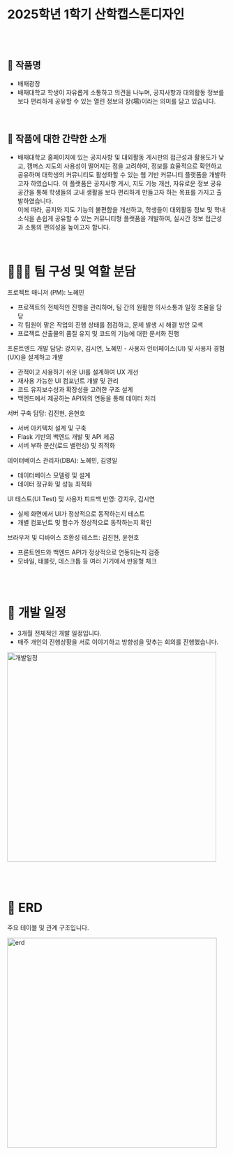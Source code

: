 # 2025학년 1학기 산학캡스톤디자인 
<br><br>

## 🔖 작품명
- 배재광장
- 배재대학교 학생이 자유롭게 소통하고 의견을 나누며, 공지사항과 대외활동 정보를 보다 편리하게 공유할 수 있는 열린 정보의 장(場)이라는 의미를 담고 있습니다.

<br>

## 📑 작품에 대한 간략한 소개
- 배재대학교 홈페이지에 있는 공지사항 및 대외활동 게시판의 접근성과 활용도가 낮고, 캠퍼스 지도의 사용성이 떨어지는 점을 고려하여, 정보를 효율적으로 확인하고 공유하며 대학생의 커뮤니티도 활성화할 수 있는 웹 기반 커뮤니티 플랫폼을 개발하고자 하였습니다. 이 플랫폼은 공지사항 게시, 지도 기능 개선, 자유로운 정보 공유 공간을 통해 학생들의 교내 생활을 보다 편리하게 만들고자 하는 목표를 가지고 출발하였습니다.  
이에 따라, 공지와 지도 기능의 불편함을 개선하고, 학생들이 대외활동 정보 및 학내 소식을 손쉽게 공유할 수 있는 커뮤니티형 플랫폼을 개발하여, 실시간 정보 접근성과 소통의 편의성을 높이고자 합니다.

<br>

# 👨🏻‍💻 팀 구성 및 역할 분담

프로젝트 매니저 (PM): 노혜민 
- 프로젝트의 전체적인 진행을 관리하며, 팀 간의 원활한 의사소통과 일정 조율을 담당 
- 각 팀원이 맡은 작업의 진행 상태를 점검하고, 문제 발생 시 해결 방안 모색 
- 프로젝트 산출물의 품질 유지 및 코드의 기능에 대한 문서화 진행

프론트엔드 개발 담당: 강지우, 김시연, 노혜민 - 사용자 인터페이스(UI) 및 사용자 경험(UX)을 설계하고 개발 
- 관적이고 사용하기 쉬운 UI를 설계하여 UX 개선
- 재사용 가능한 UI 컴포넌트 개발 및 관리
- 코드 유지보수성과 확장성을 고려한 구조 설계
- 백엔드에서 제공하는 API와의 연동을 통해 데이터 처리

서버 구축 담당: 김진현, 윤현호
- 서버 아키텍처 설계 및 구축
- Flask 기반의 백엔드 개발 및 API 제공
- 서버 부하 분산(로드 밸런싱) 및 최적화

데이터베이스 관리자(DBA): 노혜민, 김영일
- 데이터베이스 모델링 및 설계
- 데이터 정규화 및 성능 최적화

UI 테스트(UI Test) 및 사용자 피드백 반영: 강지우, 김시연
- 실제 화면에서 UI가 정상적으로 동작하는지 테스트
- 개별 컴포넌트 및 함수가 정상적으로 동작하는지 확인

브라우저 및 디바이스 호환성 테스트: 김진현, 윤현호
- 프론트엔드와 백엔드 API가 정상적으로 연동되는지 검증
- 모바일, 태블릿, 데스크톱 등 여러 기기에서 반응형 체크

<br><br>

# 📅 개발 일정

- 3개월 전체적인 개발 일정입니다. 
- 매주 개인의 진행상황을 서로 이야기하고 방향성을 맞추는 회의를 진행했습니다.

<img width="479" alt="개발일정" src="https://github.com/user-attachments/assets/09abe608-491e-46f4-8847-c4bc91c4b7bb" />

<br><br>

# 🔎 ERD 
주요 테이블 및 관계 구조입니다. 

<img width="480" alt="erd" src="https://github.com/user-attachments/assets/7b940c5d-2800-4448-818e-350c07254973" />

<br><br>















